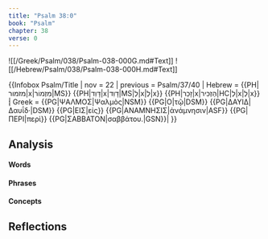 ```yaml
---
title: "Psalm 38:0"
book: "Psalm"
chapter: 38
verse: 0
---
```

![[/Greek/Psalm/038/Psalm-038-000G.md#Text]]
![[/Hebrew/Psalm/038/Psalm-038-000H.md#Text]]

{{Infobox Psalm/Title |
  nov = 22 |
  previous = Psalm/37/40 |
  Hebrew = {{PH|מזמור|x|מִזְמוֹר|MS}} {{PH|דָּוִד|x|דָוִד|MS|לְ|x|לְ|x}} {{PH|זָכַר|x|הַזְכִּיר|HC|לְ|x|לְ|x}}׃|
  Greek = {{PG|ΨΑΛΜΟΣ|Ψαλμὸς|NSM}} {{PG|Ο|τῷ|DSM}} {{PG|ΔΑΥΙΔ|Δαυΐδ·|DSM}} {{PG|ΕΙΣ|εἰς}} {{PG|ΑΝΑΜΝΗΣΙΣ|ἀνάμνησιν|ASF}} {{PG|ΠΕΡΙ|περὶ}} {{PG|ΣΑΒΒΑΤΟΝ|σαββάτου.|GSN}}|
}}

## Analysis

#### Words

#### Phrases

#### Concepts

## Reflections
